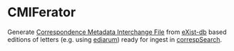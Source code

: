 # CMIFerator
Generate [Correspondence Metadata Interchange File](https://correspsearch.net/en/documentation.html) from [eXist-db](http://exist-db.org/) based editions of letters (e.g. using [ediarum](https://www.ediarum.org/)) ready for ingest in [correspSearch](https://correspsearch.net/).
